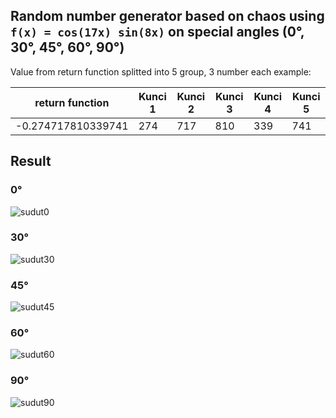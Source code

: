 ## Random number generator based on chaos using `f(x) = cos(17x) sin(8x)` on special angles (0°, 30°, 45°, 60°, 90°)

Value from return function splitted into 5 group, 3 number each
example:

|return function|Kunci 1|Kunci 2|Kunci 3|Kunci 4|Kunci 5|
|---------------|-------|-------|-------|-------|-------|
|-0.274717810339741|274|717|810|339|741|


## Result
### 0°
![sudut0](https://user-images.githubusercontent.com/61445473/169649923-a8de89bb-a1a9-4202-a5be-a73331003e84.png)
### 30°
![sudut30](https://user-images.githubusercontent.com/61445473/169649940-755d3336-b19c-4aad-bbd6-c7c1285f0bd7.png)
### 45°
![sudut45](https://user-images.githubusercontent.com/61445473/169649950-3c8900fb-0f76-483c-a6a6-e164f7bc089f.png)
### 60°
![sudut60](https://user-images.githubusercontent.com/61445473/169649953-be4ddcb4-d2fa-416f-a520-08cbead69850.png)
### 90°
![sudut90](https://user-images.githubusercontent.com/61445473/169649956-417e0930-d739-44bc-8153-0284ae6ffad7.png)
